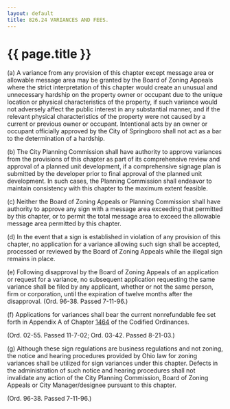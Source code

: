 ```yaml
---
layout: default 
title: 826.24 VARIANCES AND FEES.
---
```


{{ page.title }}
================

​(a) A variance from any provision of this chapter except message area
or allowable message area may be granted by the Board of Zoning Appeals
where the strict interpretation of this chapter would create an unusual
and unnecessary hardship on the property owner or occupant due to the
unique location or physical characteristics of the property, if such
variance would not adversely affect the public interest in any
substantial manner, and if the relevant physical characteristics of the
property were not caused by a current or previous owner or occupant.
Intentional acts by an owner or occupant officially approved by the City
of Springboro shall not act as a bar to the determination of a hardship.

​(b) The City Planning Commission shall have authority to approve
variances from the provisions of this chapter as part of its
comprehensive review and approval of a planned unit development, if a
comprehensive signage plan is submitted by the developer prior to final
approval of the planned unit development. In such cases, the Planning
Commission shall endeavor to maintain consistency with this chapter to
the maximum extent feasible.

​(c) Neither the Board of Zoning Appeals or Planning Commission shall
have authority to approve any sign with a message area exceeding that
permitted by this chapter, or to permit the total message area to exceed
the allowable message area permitted by this chapter.

​(d) In the event that a sign is established in violation of any
provision of this chapter, no application for a variance allowing such
sign shall be accepted, processed or reviewed by the Board of Zoning
Appeals while the illegal sign remains in place.

​(e) Following disapproval by the Board of Zoning Appeals of an
application or request for a variance, no subsequent application
requesting the same variance shall be filed by any applicant, whether or
not the same person, firm or corporation, until the expiration of twelve
months after the disapproval. (Ord. 96-38. Passed 7-11-96.)

​(f) Applications for variances shall bear the current nonrefundable fee
set forth in Appendix A of Chapter [1464](58d37b9c.html) of the Codified
Ordinances.

(Ord. 02-55. Passed 11-7-02; Ord. 03-42. Passed 8-21-03.)

​(g) Although these sign regulations are business regulations and not
zoning, the notice and hearing procedures provided by Ohio law for
zoning variances shall be utilized for sign variances under this
chapter. Defects in the administration of such notice and hearing
procedures shall not invalidate any action of the City Planning
Commission, Board of Zoning Appeals or City Manager/designee pursuant to
this chapter.

(Ord. 96-38. Passed 7-11-96.)
